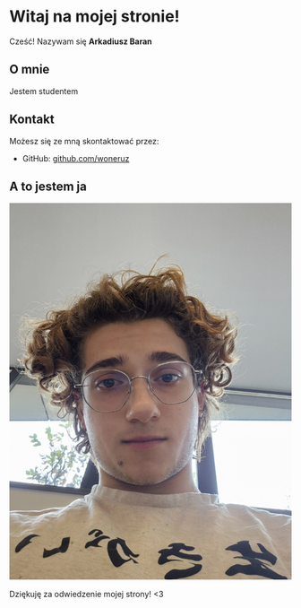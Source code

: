# Witaj na mojej stronie!

Cześć! Nazywam się **Arkadiusz Baran**

## O mnie
Jestem studentem

## Kontakt
Możesz się ze mną skontaktować przez:
- GitHub: [github.com/woneruz](https://github.com/woneruz)


## A to jestem ja
![Moje zdjęcie](zdjecie.jpg)


Dziękuję za odwiedzenie mojej strony! <3 
